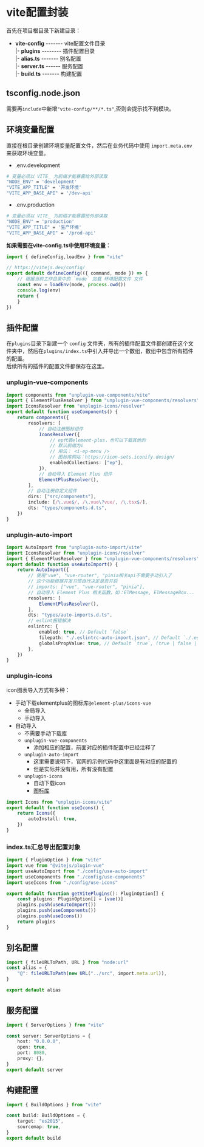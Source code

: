 # vite配置封装

首先在项目根目录下新建目录：

- **vite-config** ------- vite配置文件目录  
  |- **plugins** -------- 插件配置目录  
  |- **alias.ts** ------- 别名配置  
  |- **server.ts** ------ 服务配置  
  |- **build.ts** ------- 构建配置  

## tsconfig.node.json

需要再`include`中新增`"vite-config/**/*.ts"`,否则会提示找不到模块。

## 环境变量配置

直接在根目录创建环境变量配置文件，然后在业务代码中使用 `import.meta.env` 来获取环境变量。

- .env.development

```bash
# 变量必须以 VITE_ 为前缀才能暴露给外部读取
"NODE_ENV" = 'development'
"VITE_APP_TITLE" = '开发环境'
"VITE_APP_BASE_API" = '/dev-api'
```

- .env.production

```bash
# 变量必须以 VITE_ 为前缀才能暴露给外部读取
"NODE_ENV" = 'production'
"VITE_APP_TITLE" = '生产环境'
"VITE_APP_BASE_API" = '/prod-api'
```

**如果需要在vite-config.ts中使用环境变量：**  

```typescript
import { defineConfig,loadEnv } from "vite"

// https://vitejs.dev/config/
export default defineConfig(({ command, mode }) => {
    // 根据当前工作目录中的 `mode` 加载 环境配置文件 文件
    const env = loadEnv(mode, process.cwd())
    console.log(env)
    return {
    }
})
```

## 插件配置

在`plugins`目录下新建一个 `config` 文件夹，所有的插件配置文件都创建在这个文件夹中，然后在`plugins/index.ts`中引入并导出一个数组，数组中包含所有插件的配置。  
后续所有的插件的配置文件都保存在这里。

### unplugin-vue-components

```typescript
import components from "unplugin-vue-components/vite"
import { ElementPlusResolver } from "unplugin-vue-components/resolvers"
import IconsResolver from "unplugin-icons/resolver"
export default function useComponents() {
    return components({
        resolvers: [
            // 自动注册图标组件
            IconsResolver({
                // ep代表element-plus，也可以下载其他的
                // 默认前缀为i
                // 用法： <i-ep-menu />
                // 图标库网站：https://icon-sets.iconify.design/
                enabledCollections: ["ep"],
            }),
            // 自动导入 Element Plus 组件
            ElementPlusResolver(),
        ],
        // 自动注册自定义组件
        dirs: ["src/components"],
        include: [/\.vue$/, /\.vue\?vue/, /\.tsx$/],
        dts: "types/components.d.ts",
    })
}

```

### unplugin-auto-import

```typescript
import AutoImport from "unplugin-auto-import/vite"
import IconsResolver from "unplugin-icons/resolver"
import { ElementPlusResolver } from "unplugin-vue-components/resolvers"
export default function useAutoImport() {
    return AutoImport({
        // 使用"vue", "vue-router", "pinia相关api不需要手动引入了
        // 这个功能根据开发习惯自行决定是否开启
        // imports: ["vue", "vue-router", "pinia"],
        // 自动导入 Element Plus 相关函数，如：ElMessage, ElMessageBox... (带样式)
        resolvers: [
            ElementPlusResolver(),
        ],
        dts: "types/auto-imports.d.ts",
        // eslint报错解决
        eslintrc: {
            enabled: true, // Default `false`
            filepath: "./.eslintrc-auto-import.json", // Default `./.eslintrc-auto-import.json`
            globalsPropValue: true, // Default `true`, (true | false | 'readonly' | 'readable' | 'writable' | 'writeable')
        },
    })
}

```

### unplugin-icons

icon图表导入方式有多种：

- 手动下载elementplus的图标库`@element-plus/icons-vue`
  - 全局导入
  - 手动导入
- 自动导入
  - 不需要手动下载库
  - `unplugin-vue-components`
    - 添加相应的配置，前面对应的插件配置中已经注释了
  - `unplugin-auto-import`
    - 这里需要说明下，官网的示例代码中这里面是有对应的配置的
    - 但是实际并没有用，所有没有配置
  - `unplugin-icons`
    - 自动下载icon
    - [图标库](https://icon-sets.iconify.design/)

```typescript
import Icons from "unplugin-icons/vite"
export default function useIcons() {
    return Icons({
        autoInstall: true,
    })
}

```

### index.ts汇总导出配置对象

```typescript
import { PluginOption } from "vite"
import vue from "@vitejs/plugin-vue"
import useAutoImport from "./config/use-auto-import"
import useComponents from "./config/use-components"
import useIcons from "./config/use-icons"

export default function getVitePlugins(): PluginOption[] {
    const plugins: PluginOption[] = [vue()]
    plugins.push(useAutoImport())
    plugins.push(useComponents())
    plugins.push(useIcons())
    return plugins
}

```

## 别名配置

```typescript
import { fileURLToPath, URL } from "node:url"
const alias = {
    "@": fileURLToPath(new URL("../src", import.meta.url)),
}

export default alias
```

## 服务配置

```typescript
import { ServerOptions } from "vite"

const server: ServerOptions = {
    host: "0.0.0.0",
    open: true,
    port: 8080,
    proxy: {},
}
export default server

```

## 构建配置

```typescript
import { BuildOptions } from "vite"

const build: BuildOptions = {
    target: "es2015",
    sourcemap: true,
}
export default build

```
